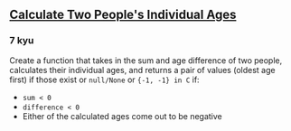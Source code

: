 <h2><a href=https://www.codewars.com/kata/58e0bd6a79716b7fcf0013b1/train/javascript target="_blank">Calculate Two People's Individual Ages</a></h2><h3>7 kyu</h3><p>Create a function that takes in the sum and age difference of two people, calculates their individual ages, and returns a pair of values (oldest age first) if those exist or <code>null/None</code> or <code>{-1, -1} in C</code> if:</p><ul><li><code>sum &lt; 0</code></li><li><code>difference &lt; 0</code></li><li>Either of the calculated ages come out to be negative</li></ul>